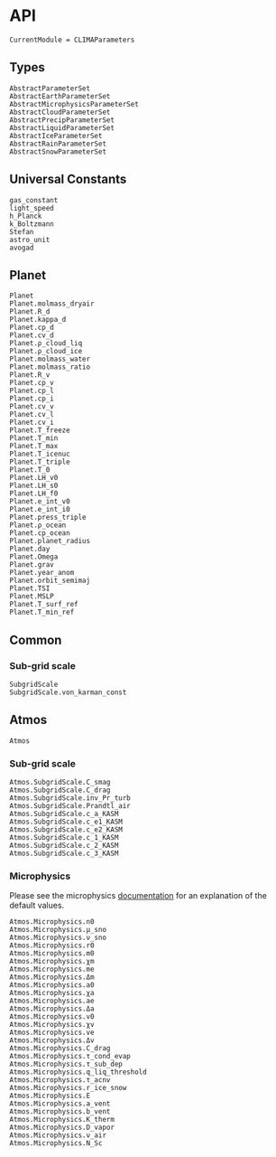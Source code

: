 # API

```@meta
CurrentModule = CLIMAParameters
```

## Types

```@docs
AbstractParameterSet
AbstractEarthParameterSet
AbstractMicrophysicsParameterSet
AbstractCloudParameterSet
AbstractPrecipParameterSet
AbstractLiquidParameterSet
AbstractIceParameterSet
AbstractRainParameterSet
AbstractSnowParameterSet
```

## Universal Constants

```@docs
gas_constant
light_speed
h_Planck
k_Boltzmann
Stefan
astro_unit
avogad
```

## Planet

```@docs
Planet
Planet.molmass_dryair
Planet.R_d
Planet.kappa_d
Planet.cp_d
Planet.cv_d
Planet.ρ_cloud_liq
Planet.ρ_cloud_ice
Planet.molmass_water
Planet.molmass_ratio
Planet.R_v
Planet.cp_v
Planet.cp_l
Planet.cp_i
Planet.cv_v
Planet.cv_l
Planet.cv_i
Planet.T_freeze
Planet.T_min
Planet.T_max
Planet.T_icenuc
Planet.T_triple
Planet.T_0
Planet.LH_v0
Planet.LH_s0
Planet.LH_f0
Planet.e_int_v0
Planet.e_int_i0
Planet.press_triple
Planet.ρ_ocean
Planet.cp_ocean
Planet.planet_radius
Planet.day
Planet.Omega
Planet.grav
Planet.year_anom
Planet.orbit_semimaj
Planet.TSI
Planet.MSLP
Planet.T_surf_ref
Planet.T_min_ref
```

## Common

### Sub-grid scale

```@docs
SubgridScale
SubgridScale.von_karman_const
```

## Atmos

```@docs
Atmos
```

### Sub-grid scale

```@docs
Atmos.SubgridScale.C_smag
Atmos.SubgridScale.C_drag
Atmos.SubgridScale.inv_Pr_turb
Atmos.SubgridScale.Prandtl_air
Atmos.SubgridScale.c_a_KASM
Atmos.SubgridScale.c_e1_KASM
Atmos.SubgridScale.c_e2_KASM
Atmos.SubgridScale.c_1_KASM
Atmos.SubgridScale.c_2_KASM
Atmos.SubgridScale.c_3_KASM
```

### Microphysics

Please see the microphysics [documentation](https://clima.github.io/ClimateMachine.jl/latest/Theory/Atmos/Microphysics/) for an explanation of the default values.

```@docs
Atmos.Microphysics.n0
Atmos.Microphysics.μ_sno
Atmos.Microphysics.ν_sno
Atmos.Microphysics.r0
Atmos.Microphysics.m0
Atmos.Microphysics.χm
Atmos.Microphysics.me
Atmos.Microphysics.Δm
Atmos.Microphysics.a0
Atmos.Microphysics.χa
Atmos.Microphysics.ae
Atmos.Microphysics.Δa
Atmos.Microphysics.v0
Atmos.Microphysics.χv
Atmos.Microphysics.ve
Atmos.Microphysics.Δv
Atmos.Microphysics.C_drag
Atmos.Microphysics.τ_cond_evap
Atmos.Microphysics.τ_sub_dep
Atmos.Microphysics.q_liq_threshold
Atmos.Microphysics.τ_acnv
Atmos.Microphysics.r_ice_snow
Atmos.Microphysics.E
Atmos.Microphysics.a_vent
Atmos.Microphysics.b_vent
Atmos.Microphysics.K_therm
Atmos.Microphysics.D_vapor
Atmos.Microphysics.ν_air
Atmos.Microphysics.N_Sc
```
